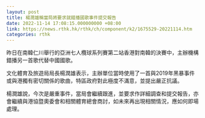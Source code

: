 ```yaml
---
layout: post
title: 楊潤雄稱當局將要求就錯播國歌事件提交報告
date: 2022-11-14 17:08:15.000000000 +08:00
link: https://news.rthk.hk/rthk/ch/component/k2/1675529-20221114.htm
categories: rthk
---
```


昨日在南韓仁川舉行的亞洲七人欖球系列賽第二站香港對南韓的決賽中，主辦機構錯播另一首歌代替中國國歌。

文化體育及旅遊局局長楊潤雄表示，主辦單位當時使用了一首與2019年黑暴事件或與港獨有密切關係的歌曲，特區政府對此極度不滿意，並提出嚴正抗議。

楊潤雄說，今次是嚴重事件，當局會繼續跟進，並要求作詳細調查和提交報告，亦會繼續與港協暨奧委會和相關體育總會商討，如未來再出現相關情況，應如何即場處理。
